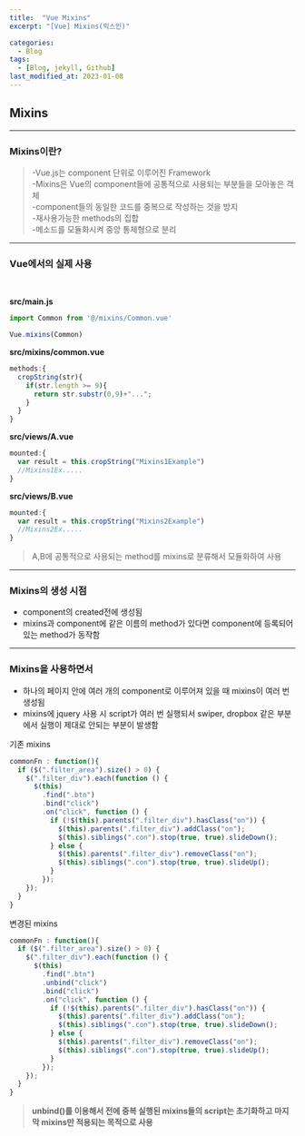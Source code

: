 ```yaml
---
title:  "Vue Mixins"
excerpt: "[Vue] Mixins(믹스인)"

categories:
  - Blog
tags:
  - [Blog, jekyll, Github]
last_modified_at: 2023-01-08
---
```


## Mixins

---

### Mixins이란?


>-Vue.js는 component 단위로 이루어진 Framework<br />
>-Mixins은 Vue의 component들에 공통적으로 사용되는 부분들을 모아놓은 객체<br />
>-component들의 동일한 코드를 중복으로 작성하는 것을 방지<br />
>-재사용가능한 methods의 집합<br />
>-메소드를 모듈화시켜 중앙 통제형으로 분리


---

### Vue에서의 실제 사용

<br />

**src/main.js**
```javascript 
import Common from '@/mixins/Common.vue'

Vue.mixins(Common)
```

**src/mixins/common.vue**
```javascript 
methods:{
  cropString(str){
    if(str.length >= 9){
      return str.substr(0,9)+"...";
    }
  }
}
```

**src/views/A.vue**
```javascript 
mounted:{
  var result = this.cropString("Mixins1Example")
  //Mixins1Ex.....
}
```


**src/views/B.vue**
```javascript 
mounted:{
  var result = this.cropString("Mixins2Example")
  //Mixins2Ex.....
}
```
>A,B에 공통적으로 사용되는 method를 mixins로 분류해서 모듈화하여 사용

---

### Mixins의 생성 시점
- component의 created전에 생성됨
- mixins과 component에 같은 이름의 method가 있다면 component에 등록되어 있는 method가 동작함

---

### Mixins을 사용하면서
- 하나의 페이지 안에 여러 개의 component로 이루어져 있을 때 mixins이 여러 번 생성됨
- mixins에 jquery 사용 시 script가 여러 번 실행되서 swiper, dropbox 같은 부분에서 실행이 제대로 안되는 부분이 발생함


기존 mixins
```javascript
commonFn : function(){
  if ($(".filter_area").size() > 0) {
    $(".filter_div").each(function () {
      $(this)
        .find(".btn")
        .bind("click")
        .on("click", function () {
          if (!$(this).parents(".filter_div").hasClass("on")) {
            $(this).parents(".filter_div").addClass("on");
            $(this).siblings(".con").stop(true, true).slideDown();
          } else {
            $(this).parents(".filter_div").removeClass("on");
            $(this).siblings(".con").stop(true, true).slideUp();
          }
        });
    });
  }
}
``` 

변경된 mixins
```javascript
commonFn : function(){
  if ($(".filter_area").size() > 0) {
    $(".filter_div").each(function () {
      $(this)
        .find(".btn")
        .unbind("click")
        .bind("click")
        .on("click", function () {
          if (!$(this).parents(".filter_div").hasClass("on")) {
            $(this).parents(".filter_div").addClass("on");
            $(this).siblings(".con").stop(true, true).slideDown();
          } else {
            $(this).parents(".filter_div").removeClass("on");
            $(this).siblings(".con").stop(true, true).slideUp();
          }
        });
    });
  }
}
```

>**unbind()를 이용해서 전에 중복 실행된 mixins들의 script는 초기화하고 마지막 mixins만 적용되는 목적으로 사용**